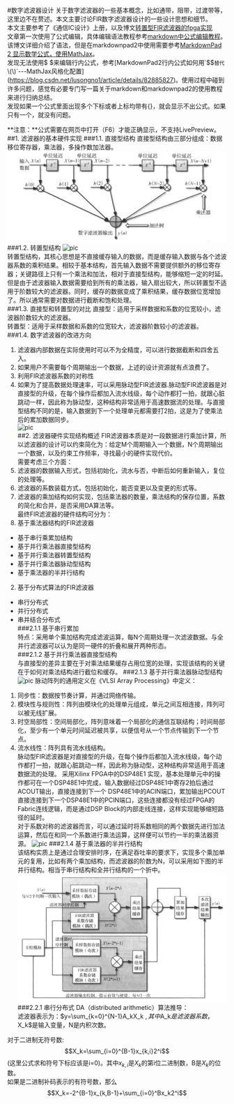 #数字滤波器设计
关于数字滤波器的一些基本概念，比如通带，阻带，过渡带等，这里边不在赘述。本文主要讨论FIR数字滤波器设计的一些设计思想和细节。  
本文主要参考了《通信IC设计》上册，以及博文[转置型FIR滤波器的fpga实现](https://blog.csdn.net/wordwarwordwar/article/details/56486841)  
文章第一次使用了公式编辑，具体编辑语法教程参考[markdown中公式编辑教程](https://www.jianshu.com/p/25f0139637b7)。该博文详细介绍了语法，但是在markdownpad2中使用需要参考[MarkdownPad 2 显示数学公式，使用MathJax](https://blog.csdn.net/qq_34243930/article/details/89158353)。  
发现无法使用$ $来编辑行内公式，参考[MarkdownPad2行内公式如何用`$$`替代`\\(\\)`---MathJax风格化配置](https://blog.csdn.net/lusongno1/article/details/82885827)。使用过程中碰到许多问题，感觉有必要专门写一篇关于markdown和markdownpad2的使用教程来进行归纳总结。   
发现如果一个公式里面出现多个下标或者上标均带有{}，就会显示不出公式。如果只有一个，就没有问题。

**注意：**公式需要在网页中打开（F6）才能正确显示，不支持LivePreview。
##1. 滤波器的基本硬件实现
###1.1. 直接型结构
直接型结构由三部分组成：数据移位寄存器，乘法器，多操作数加法器。
![pic](images/fir滤波器基本硬件实现结构.png)  
###1.2. 转置型结构
![pic](http://www.elecfans.com/uploads/140630/1620398-140630095114319.jpg)  
转置型结构，其核心思想是不直接缓存输入的数据，而是缓存输入数据与各个滤波器系数的乘积结果。相较于基本结构，首先输入数据不需要提供额外的移位寄存器；关键路径上只有一个乘法和加法，相对于直接型结构，能够缩短一定的时延。  
但是由于滤波器输入数据需要给到所有的乘法器，输入扇出较大，所以转置型不适用于阶数较大的滤波器。同时，缓存的数据变成了乘积结果，缓存数据位宽增加了。所以通常需要对数据进行截断和饱和处理。  
###1.3. 直接型和转置型的对比
直接型：适用于采样数据和系数的位宽较小，滤波器阶数较大的滤波器。  
转置型：适用于采样数据和系数的位宽较大，滤波器阶数较小的滤波器。  
###1.4. 数字滤波器的改进方向
1. 滤波器内部数据在实际使用时可以不为全精度，可以进行数据截断和四舍五入。  
2. 如果用户不需要每个周期输出一个数据，上述的设计资源就有点浪费了。  
3. 利用FIR滤波器系数的对称性
4. 如果为了提高数据处理速率，可以采用脉动型FIR滤波器.脉动型FIR滤波器是对直接型的升级，在每个操作后都加入流水线级，每个动作都打一拍，就跟心脏跳动一样，因此称为脉动型，这种结构非常适用于高速数据流的处理。与直接型结构不同的是，输入数据到下一个处理单元都需要打2拍，这是为了使乘法后的累加数据同步。  
![pic](http://www.elecfans.com/uploads/140630/1620398-140630095K2606.jpg)  
##2. 滤波器硬件实现结构概述
FIR滤波器本质是对一段数据进行乘加计算，所以滤波器的设计可以约束简化为：给定M个周期输入一个数据，N个周期输出一个数据，以及约束工作频率，寻找最小的硬件实现代价。  
需要考虑三个方面：  
1. 滤波器的数据输入形式，包括初始化，流水与否，中断后如何重新输入，复位的处理等。  
2. 滤波器的系数装载方式，包括初始化，能否变更以及变更的形式等。  
3. 滤波器的乘加结构如何实现，包括乘法器的数量，乘法结构的保存位置，系数的简化和合并，是否采用DA算法等。  
最终FIR滤波器的硬件结构可分为：  
1. 基于乘法器结构的FIR滤波器  
- 基于串行乘累加结构  
- 基于并行乘法器直接型结构  
- 基于并行乘法器转置型结构  
- 基于并行乘法器脉动型结构  
- 基于乘法器的半并行结构  
2. 基于分布式算法的FIR滤波器  
- 串行分布式  
- 并行分布式  
- 串并结合分布式  
###2.1.1 基于串行累加  
特点：采用单个乘加结构完成滤波运算，每N个周期处理一次滤波数据。与全并行滤波器可以认为是同一硬件的折叠和展开两种形态。  
###2.1.2 基于并行乘法器直接型结构   
与直接型的差异主要在于对乘法结果缓存占用位宽的处理，实现该结构的关键在于如何对乘法结构进行截位和缓存。
###2.1.3 基于并行乘法器脉动型结构  
![pic](http://www.elecfans.com/uploads/140630/1620398-140630095K2606.jpg)
脉动阵列的通用定义在《VLSI Array Processing》中定义：  
1. 同步性：数据按节奏计算，并通过网络传输。  
2. 模块性与规则性：阵列由模块化的处理单元组成，单元之间互相连接，阵列可以被无线扩展。  
3. 时空局部性：空间局部化，阵列意味着一个局部化的通信互联结构；时间局部化，至少有一个单元时间延迟被共享，以便信号从一个节点传输到下一个节点。  
4. 流水线性：阵列具有流水线结构。   
脉动型FIR滤波器是对直接型的升级，在每个操作后都加入流水线级，每个动作都打一拍，就跟心脏跳动一样，因此称为脉动型，这种结构非常适用于高速数据流的处理。
采用Xilinx FPGA中的DSP48E1 实现，基本处理单元中的操作都可在一个DSP48E1中完成，输入数据经过DSP48E1中寄存2拍后通过ACOUT输出，直接连接到下一个 DSP48E1中的ACIN端口，累加输出PCOUT直接连接到下一个DSP48E1中的PCIN端口，这些连接都没有经过FPGA的Fabric连线逻辑，而是通过DSP Block的内部走线连接，这样实现能够缩短路径的延时。  
对于系数对称的滤波器而言，可以通过延时将系数相同的两个数据先进行加法运算，然后在和同一个系数进行乘法运算，这样便可以节约一半的乘法器资源。
![pic](http://www.elecfans.com/uploads/140630/1620398-140630095U1559.jpg)
###2.1.4 基于乘法器的半并行结构  
该结构实质上是通过合理安排时序，在满足吞吐率的要求下，实现多个乘加单元的复用，比如有两个乘加结构，而滤波器的阶数为N，可以采用如下图的半并行结构。相当于串行结构和全并行结构的一个折中。  
![pic](images/半并行滤波器结构示例图.PNG)
###2.2.1 串行分布式
DA（distributed arithmetic）算法推导：  
滤波器表示为：$y=\sum_{k=0}^{N-1}A_kX_k $,其中$A_k$是滤波器系数，$X_k$是输入变量，N是内积次数。

对于二进制无符号数:$$X_k=\sum_{i=0}^{B-1}x_{k,i}2^i$$ (这里公式求和符号下标应该是i=0)。其中$x_{k,i}$是$X_k$的第i位二进制数，B是$X_k$的位数。    
如果是二进制补码表示的有符号数，那么$$X_k=-2^{B-1}x_{k,B-1}+\sum_{i=0}^Bx_k2^i$$



  


  




